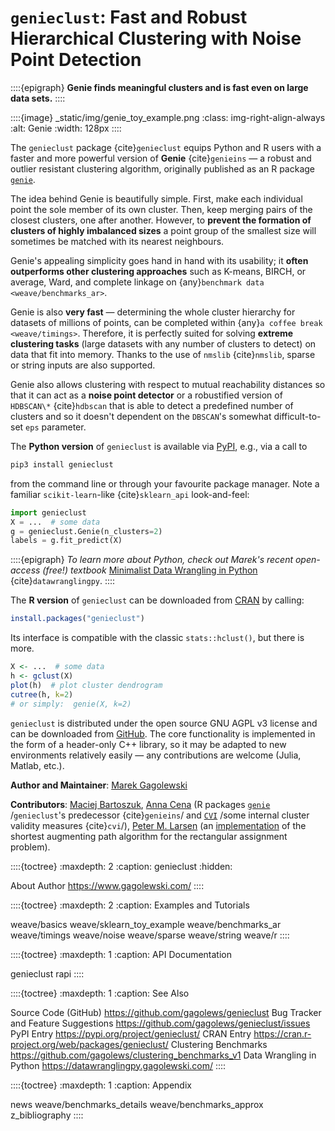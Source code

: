 # `genieclust`: Fast and Robust Hierarchical Clustering with Noise Point Detection

::::{epigraph}
**Genie finds meaningful clusters and is fast even on large data sets.**
::::

::::{image} _static/img/genie_toy_example.png
:class: img-right-align-always
:alt: Genie
:width: 128px
::::


The `genieclust` package {cite}`genieclust` equips Python and R users with
a faster and more powerful version of **Genie** {cite}`genieins` — a robust
and outlier resistant clustering algorithm, originally published as an R package
[`genie`](https://cran.r-project.org/web/packages/genie).

The idea behind Genie is beautifully simple. First, make each individual
point the sole member of its own cluster. Then, keep merging pairs
of the closest clusters, one after another. However, to **prevent
the formation of clusters of highly imbalanced sizes**
a point group of the smallest size will sometimes be matched with its nearest
neighbours.

Genie's appealing simplicity goes hand in hand with its usability;
it **often outperforms other clustering approaches**
such as K-means, BIRCH, or average, Ward, and complete linkage
on {any}`benchmark data <weave/benchmarks_ar>`.

Genie is also **very fast** — determining the whole cluster hierarchy
for datasets of millions of points, can be completed within
{any}`a coffee break <weave/timings>`.
Therefore, it is perfectly suited for solving **extreme clustering tasks**
(large datasets with any number of clusters to detect)
on data that fit into memory.
Thanks to the use of `nmslib` {cite}`nmslib`,
sparse or string inputs are also supported.

Genie also allows clustering with respect to mutual reachability distances
so that it can act as a **noise point detector** or a robustified version
of `HDBSCAN\*` {cite}`hdbscan` that is able to detect a predefined
number of clusters and so it doesn't dependent on the `DBSCAN`'s somewhat
difficult-to-set `eps` parameter.



The **Python version** of `genieclust` is available via
[PyPI](https://pypi.org/project/genieclust/), e.g.,
via a call to

```bash
pip3 install genieclust
```

from the command line or through your favourite package manager.
Note a familiar `scikit-learn`-like {cite}`sklearn_api` look-and-feel:

```python
import genieclust
X = ...  # some data
g = genieclust.Genie(n_clusters=2)
labels = g.fit_predict(X)
```

::::{epigraph}
*To learn more about Python, check out Marek's recent open-access (free!) textbook*
[Minimalist Data Wrangling in Python](https://datawranglingpy.gagolewski.com/)
{cite}`datawranglingpy`.
::::



The **R version** of `genieclust` can be downloaded from
[CRAN](https://cran.r-project.org/web/packages/genieclust/)
by calling:

```r
install.packages("genieclust")
```

Its interface is compatible with the classic `stats::hclust()`, but there is more.

```r
X <- ...  # some data
h <- gclust(X)
plot(h)  # plot cluster dendrogram
cutree(h, k=2)
# or simply:  genie(X, k=2)
```



`genieclust` is distributed
under the open source GNU AGPL v3 license and can be downloaded from
[GitHub](https://github.com/gagolews/genieclust).
The core functionality is implemented in the form of a header-only C++
library, so it may be adapted to new environments relatively easily —
any contributions are welcome (Julia, Matlab, etc.).

**Author and Maintainer**: [Marek Gagolewski](https://www.gagolewski.com)

**Contributors**:
[Maciej Bartoszuk](http://bartoszuk.rexamine.com), [Anna Cena](https://cena.rexamine.com) (R packages
[`genie`](https://cran.r-project.org/web/packages/genie) /`genieclust`'s predecessor {cite}`genieins`/
and [`CVI`](https://github.com/gagolews/optim_cvi) /some internal cluster validity measures {cite}`cvi`/),
[Peter M. Larsen](https://github.com/pmla/)
(an [implementation](https://github.com/scipy/scipy/blob/main/scipy/optimize/rectangular_lsap/rectangular_lsap.cpp)
of the shortest augmenting path algorithm for the rectangular assignment problem).



::::{toctree}
:maxdepth: 2
:caption: genieclust
:hidden:

About <self>
Author <https://www.gagolewski.com/>
::::


::::{toctree}
:maxdepth: 2
:caption: Examples and Tutorials

weave/basics
weave/sklearn_toy_example
weave/benchmarks_ar
weave/timings
weave/noise
weave/sparse
weave/string
weave/r
::::


::::{toctree}
:maxdepth: 1
:caption: API Documentation

genieclust
rapi
::::


::::{toctree}
:maxdepth: 1
:caption: See Also

Source Code (GitHub) <https://github.com/gagolews/genieclust>
Bug Tracker and Feature Suggestions <https://github.com/gagolews/genieclust/issues>
PyPI Entry <https://pypi.org/project/genieclust/>
CRAN Entry <https://cran.r-project.org/web/packages/genieclust/>
Clustering Benchmarks <https://github.com/gagolews/clustering_benchmarks_v1>
Data Wrangling in Python <https://datawranglingpy.gagolewski.com/>
::::


::::{toctree}
:maxdepth: 1
:caption: Appendix

news
weave/benchmarks_details
weave/benchmarks_approx
z_bibliography
::::


<!--
Indices and Tables
------------------

* :ref:`genindex`
* :ref:`modindex`
* :ref:`search`
-->
